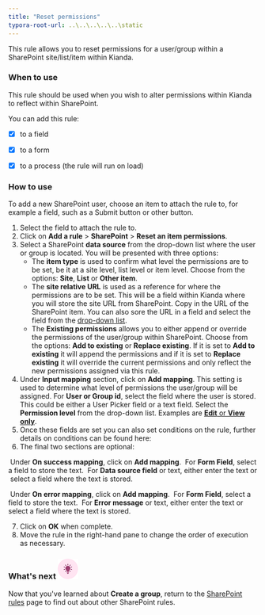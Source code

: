 ```yaml
---
title: "Reset permissions"
typora-root-url: ..\..\..\..\..\static
---
```


This rule allows you to reset permissions for a user/group within a SharePoint site/list/item within Kianda.

### When to use

This rule should be used when you wish to alter permissions within Kianda to reflect within SharePoint. 

You can add this rule:

- [x] to a field

- [x] to a form 

- [x] to a process (the rule will run on load)

 

### How to use

To add a new SharePoint user, choose an item to attach the rule to, for example a field, such as a Submit button or other button.

1. Select the field to attach the rule to.
2. Click on **Add a rule** > **SharePoint** > **Reset an item permissions**.
3. Select a SharePoint **data source** from the drop-down list where the user or group is located. You will be presented with three options:
   - The **item type** is used to confirm what level the permissions are to be set, be it at a site level, list level or item level. Choose from the options: **Site**, **List** or **Other item**. 
   - The **site relative URL** is used as a reference for where the permissions are to be set. This will be a field within Kianda where you will store the site URL from SharePoint. Copy in the URL of the SharePoint item. You can also sore the URL in a field and select the field from the <u>drop-down list</u>.
   - The **Existing permissions** allows you to either append or override the permissions of the user/group within SharePoint. Choose from the options: **Add to existing** or **Replace existing**. If it is set to **Add to existing** it will append the permissions and if it is set to **Replace existing** it will override the current permissions and only reflect the new permissions assigned via this rule. 
4. Under **Input mapping** section, click on **Add mapping**. This setting is used to determine what level of permissions the user/group will be assigned.
   For **User or Group id**, select the field where the user is stored.  This could be either a  User Picker field or a text field.
   Select the **Permission level** from the drop-down list.  Examples are <u>**Edit** or **View only**</u>.
5. Once these fields are set you can also set conditions on the rule, further details on conditions can be found here:
6. The final two sections are optional:

​	Under **On success mapping**, click on **Add mapping**. 
​	For **Form Field**, select a field to store the text. 
​	For **Data source field** or text, either enter the text or 
​		select a field where the text is stored.

​	Under **On error mapping**, click on **Add mapping**. 
​	For **Form Field**, select a field to store the text. 
​	For **Error message** or text, either enter the text or 
​		select a field where the text is stored.

7. Click on **OK** when complete.
8. Move the rule in the right-hand pane to change the order of execution as necessary.



### What's next  ![Idea icon](/images/18.png) ###

Now that you've learned about **Create a group**, return to the [SharePoint rules](/docs/platform/rules/SharePoint/) page to find out about other SharePoint rules. 